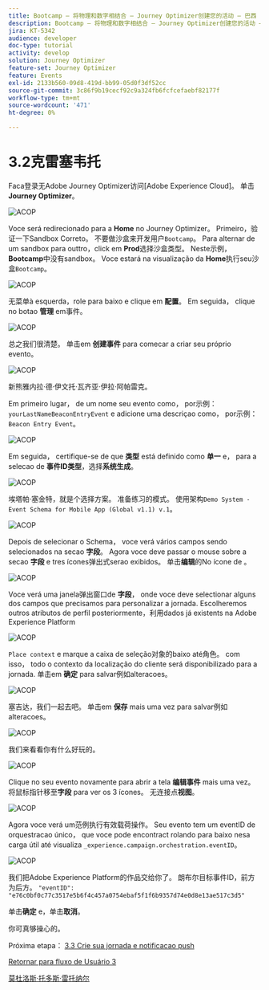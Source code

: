 ```yaml
---
title: Bootcamp — 将物理和数字相结合 — Journey Optimizer创建您的活动 — 巴西
description: Bootcamp — 将物理和数字相结合 — Journey Optimizer创建您的活动 — 巴西
jira: KT-5342
audience: developer
doc-type: tutorial
activity: develop
solution: Journey Optimizer
feature-set: Journey Optimizer
feature: Events
exl-id: 2133b560-09d8-419d-bb99-05d0f3df52cc
source-git-commit: 3c86f9b19cecf92c9a324fb6fcfcefaebf82177f
workflow-type: tm+mt
source-wordcount: '471'
ht-degree: 0%

---
```


# 3.2克雷塞韦托

Faca登录无Adobe Journey Optimizer访问[Adobe Experience Cloud]。 单击&#x200B;**Journey Optimizer**。

![ACOP](./images/acophome.png)

Voce será redirecionado para a **Home** no Journey Optimizer。 Primeiro，验证一下Sandbox Correto。 不要做沙盒来开发用户`Bootcamp`。 Para alternar de um sandbox para outtro，click em **Prod**&#x200B;选择沙盒类型。 Neste示例，**Bootcamp**&#x200B;中没有sandbox。 Voce estará na visualização da **Home**&#x200B;执行seu沙盒`Bootcamp`。

![ACOP](./images/acoptriglp.png)

无菜单à esquerda，role para baixo e clique em **配置**。 Em seguida， clique no botao **管理** em事件。

![ACOP](./images/acopmenu.png)

总之我们很清楚。 单击em **创建事件** para comecar a criar seu próprio evento。

![ACOP](./images/emptyevent.png)

新熊雅内拉·德·伊文托·瓦齐亚·伊拉·阿帕雷克。

Em primeiro lugar， de um nome seu evento como， por示例： `yourLastNameBeaconEntryEvent` e adicione uma descriçao como， por示例： `Beacon Entry Event`。

![ACOP](./images/eventdescription.png)

Em seguida， certifique-se de que **类型** está definido como **单一** e， para a selecao de **事件ID类型**，选择&#x200B;**系统生成**。

![ACOP](./images/eventidtype.png)

埃塔帕·塞金特，就是个选择方案。 准备练习的模式。 使用架构`Demo System - Event Schema for Mobile App (Global v1.1) v.1`。

![ACOP](./images/eventschema.png)

Depois de selecionar o Schema， voce verá vários campos sendo selecionados na secao **字段**。 Agora voce deve passar o mouse sobre a secao **字段** e tres ícones弹出式serao exibidos。 单击&#x200B;**编辑**&#x200B;的No ícone de 。

![ACOP](./images/eventpayload.png)

Voce verá uma janela弹出窗口de **字段**， onde voce deve selectionar alguns dos campos que precisamos para personalizar a jornada. Escolheremos outros atributos de perfil posteriormente，利用dados já existents na Adobe Experience Platform

![ACOP](./images/eventfields.png)

`Place context` e marque a caixa de seleção对象的baixo até角色。 com isso， todo o contexto da localização do cliente será disponibilizado para a jornada. 单击em **确定** para salvar例如alteracoes。

![ACOP](./images/eventpayloadbr.png)

塞吉达，我们一起去吧。 单击em **保存** mais uma vez para salvar例如alteracoes。

![ACOP](./images/eventsave.png)

我们来看看你有什么好玩的。

![ACOP](./images/eventdone.png)

Clique no seu evento novamente para abrir a tela **编辑事件** mais uma vez。 将鼠标指针移至&#x200B;**字段** para ver os 3 ícones。 无连接点&#x200B;**视图**。

![ACOP](./images/viewevent.png)

Agora voce verá um范例执行有效载荷操作。
Seu evento tem um eventID de orquestracao único， que voce pode encontract rolando para baixo nesa carga útil até visualiza `_experience.campaign.orchestration.eventID`。

![ACOP](./images/payloadeventID.png)

我们把Adobe Experience Platform的作品交给你了。 朗布尔目标事件ID，前方为后方。
`"eventID": "e76c0bf0c77c3517e5b6f4c457a0754ebaf5f1f6b9357d74e0d8e13ae517c3d5"`

单击&#x200B;**确定** e，单击&#x200B;**取消**。

你可真够操心的。

Próxima etapa： [3.3 Crie sua jornada e notificacao push](./ex3.md)

[Retornar para fluxo de Usuário 3](./uc3.md)

[莫杜洛斯·托多斯·雷托纳尔](../../overview.md)
